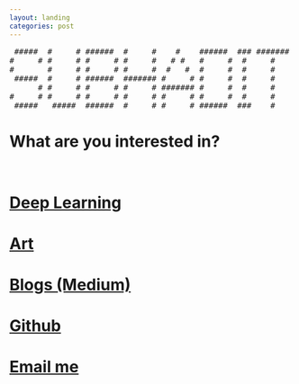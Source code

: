 ```yaml
---
layout: landing
categories: post
---
```


<pre>
 #####  #     # ######  #     #    #    ######  ### ####### #     #    #    
#     # #     # #     # #     #   # #   #     #  #     #     #   #    # #   
#       #     # #     # #     #  #   #  #     #  #     #      # #    #   #  
 #####  #     # ######  ####### #     # #     #  #     #       #    #     # 
      # #     # #     # #     # ####### #     #  #     #       #    ####### 
#     # #     # #     # #     # #     # #     #  #     #       #    #     # 
 #####   #####  ######  #     # #     # ######  ###    #       #    #     # 
</pre>

# What are you interested in?
<br>
<h1><a href = "{{ "deeplearning.html"| absolute_url  }}">Deep Learning</a></h1>
<h1><a href = "{{ "art.html"| absolute_url  }}">Art</a></h1>
<h1><a href = "https://msubhaditya.medium.com/">Blogs (Medium)</a></h1>
<h1><a href = "https://github.com/SubhadityaMukherjee/">Github</a></h1>
<h1><a href = "mailto: msubhaditya@gmail.com">Email me</a></h1>

